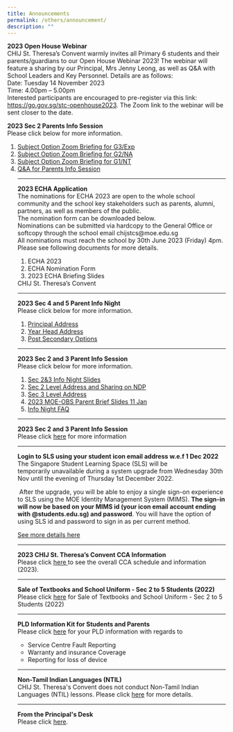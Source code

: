 ```yaml
---
title: Announcements
permalink: /others/announcement/
description: ""
---
```

<!--<p><strong>Change of CCA Exercise 2023</strong>
<br>Dear Students,<br> 
Please take note of the submission deadline for the Change of CCA form is Tuesday 12th September. 
<br>Thank you and God Bless.<br>
<a href="/files/2023_change_of_cca_form_(as_of_15_aug).pdf">2023 Change of CCA form (As of 15 Aug)</a>
</p><hr>
<p></p>-->
<p><strong>2023 Open House Webinar</strong>
<br>CHIJ St. Theresa’s Convent warmly invites all Primary 6 students and their parents/guardians to our Open House Webinar 2023! The webinar will feature a sharing by our Principal, Mrs Jenny Leong, as well as Q&amp;A with School Leaders and Key Personnel. Details are as follows:
<br>
Date: Tuesday 14 November 2023<br>
Time: 4.00pm – 5.00pm 
<br>
Interested participants are encouraged to pre-register via this link: <a href="https://go.gov.sg/stc-openhouse2023">https://go.gov.sg/stc-openhouse2023</a>. The Zoom link to the webinar will be sent closer to the date.

</p><p><strong>2023 Sec 2 Parents Info Session</strong>
<br>Please click below for more information.</p><ol>
<li><a href="https://drive.google.com/file/d/1pOxVSk79rqPET87ASBL5rwPpb9j-S6O3/view?usp=sharing](https://drive.google.com/file/d/1pOxVSk79rqPET87ASBL5rwPpb9j-S6O3/view?usp=sharing)">Subject Option Zoom Briefing for G3/Exp</a></li>
<li><a href="https://drive.google.com/file/d/1BeSevSOEi5b2c0CK6JVUH5Rym7EFW1Mm/view?usp=sharing">Subject Option Zoom Briefing for G2/NA</a></li>
<li><a href="https://drive.google.com/file/d/1FyKl4g1YT9g-eZ-pjKxwWWlFX9sbfDC4/view?usp=sharing">Subject Option Zoom Briefing for G1/NT</a></li>
<li><a href="https://drive.google.com/file/d/1cmmPsIWJs5jsUNVs3P9sIj_UuoUaUDZY/view?usp=sharing">Q&amp;A for Parents Info Session</a></li>
<hr>
<p><strong>2023 ECHA Application</strong><br>The nominations for ECHA 2023 are open to the whole school community and the school key stakeholders such as parents, alumni, partners, as well as members of the public.<br>
The nomination form can be downloaded below.<br>
Nominations can be submitted via hardcopy to the General Office or softcopy through the school email chijstcs@moe.edu.sg<br>
All nominations must reach the school by 30th June 2023 (Friday) 4pm.
<br>Please see following documents for more details.</p>
<ol>
<li><!---<a href="https://drive.google.com/file/d/1vBeVO5y3vTnT7QAa3bKuP5P0rFaiwzl9/view?usp=share_link"-->  ECHA 2023</li>
<li><!---<a href="https://docs.google.com/document/d/17Pc4FDEyowQ1W7CKN-I13sAXlvx_eIUf/edit?usp=share_link&amp;ouid=115100829659052463291&amp;rtpof=true&amp;sd=true"-->  ECHA Nomination Form</li>
<li><!---<a href="https://drive.google.com/file/d/1SuYCthj1y0ZDFSJvZdyQ1z1X8WOmUpxn/view?usp=share_link"-->  2023 ECHA Briefing Slides
</li></ol>CHIJ St. Theresa’s Convent
<hr>
<p><strong>2023 Sec 4 and 5 Parent Info Night</strong><br>Please click below for more information.</p>
<ol>
<li><a href="https://drive.google.com/file/d/121n_v3sVjLK0ceewBuMBYIhT5DDK2mhn/view?usp=share_link">Principal Address</a></li>
<li><a href="https://drive.google.com/file/d/14k0J8ArAn0uPcTg7cZ9wUFwJj-w6QLqW/view?usp=share_link">Year Head Address</a></li>
<li><a href="https://drive.google.com/file/d/1EA1N5m6TUnQ4Z_WjwdovKwFhoQOix4OO/view?usp=share_link">Post Secondary Options</a></li>

</ol>
<hr><p><strong>2023 Sec 2 and 3 Parent Info Session</strong><br>Please click below for more information.</p>
<ol>
<li><a href="https://drive.google.com/file/d/1K-L544KMopmCMiA-7vduHvSJbv_S9ZCF/view?usp=share_link">Sec 2&amp;3 Info Night Slides</a></li>
<li><a href="https://drive.google.com/file/d/1tDtb5a7qJDtheEyGHisCygfdkRv6-c5T/view?usp=share_link">Sec 2 Level Address and Sharing on NDP</a></li>
<li><a href="https://drive.google.com/file/d/1PoKWojlZ-1eeRxmtKexi77ZO3iYXWtCs/view?usp=share_link">Sec 3 Level Address</a></li>
<li><a href="https://drive.google.com/file/d/1JCTf5fhyTyFbu5y6pFf-tG78ctvXeKJc/view?usp=share_link">2023 MOE-OBS Parent Brief Slides 11 Jan</a></li>
<li><a href="https://drive.google.com/file/d/1b0kTLWgT5-SrsPidf6AMT1wUPLYeX628/view?usp=share_link">Info Night FAQ</a></li>
</ol>
<hr>
<p><strong>2023 Sec 2 and 3 Parent Info Session</strong><br>Please click&nbsp;<a href="/files/Open%20Houses%202023_amended%20003.pdf">here</a>&nbsp;for more information</p>
<hr>
<p><strong>Login to SLS using your student icon email address w.e.f 1 Dec 2022</strong><br>The Singapore Student Learning Space (SLS) will be temporarily&nbsp;unavailable&nbsp;during a system upgrade from Wednesday 30th Nov until the evening of Thursday 1st December 2022.</p>
<p>&nbsp;After the upgrade, you will be able to enjoy a single sign-on experience to SLS using the MOE Identity Management System (MIMS).&nbsp;<strong>The sign-in will now be based on your MIMS id (your icon email account ending with @students.edu.sg) and password</strong>. You will have the option of using SLS id and password to sign in as per current method.</p>
<p><a href="/files/ForStudentsParentsupdated%202%20Nov.pdf">See more details here</a></p>
<hr>
<p><strong>2023 CHIJ St. Theresa’s Convent CCA Information
</strong><br>Please click&nbsp;<a href="https://drive.google.com/file/d/17RucLpYd0A8csT6TAvKNdp8FiyjHKNrv/view?usp=share_link">here&nbsp;</a>to see the overall CCA schedule and information (2023).</p>
<hr>
<p><strong>Sale of Textbooks and School Uniform - Sec 2 to 5 Students (2022)</strong><br>Please click <a href="/theresian-family/students/school-bookshop-uniform-n-pe-attire">here</a>&nbsp;for Sale of&nbsp;Textbooks and School Uniform - Sec 2 to 5 Students (2022)</p>
<hr>
<p><strong>PLD Information Kit for Students and Parents</strong><br>Please click&nbsp;<a href="/files/Student%20Device%20Information%20Kit_CHIJ%20STC.pdf">here</a>&nbsp;for your PLD information with regards to</p>
<ul>
<li>Service Centre Fault Reporting</li>
<li>Warranty and insurance Coverage</li>
<li>Reporting for loss of device</li>
</ul>
<hr>
<p><strong>Non-Tamil Indian Languages (NTIL)</strong><br>CHIJ St. Theresa's Convent does not conduct Non-Tamil Indian Languages (NTIL) lessons. Please click&nbsp;<a href="/others/announcement/non-tamil-indian-languages-ntil">here</a>&nbsp;for more details.</p>
<hr>
<p><strong>From the Principal's Desk</strong><br>Please click&nbsp;<a href="/others/announcement/from-the-principals-desk">here</a>.</p></ol>